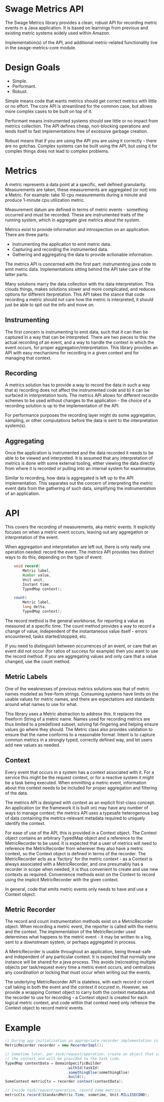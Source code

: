 # Swage Metrics API

The Swage Metrics library provides a clean, robust API for recording metric events in a Java
application.  It is based on learnings from previous and existing metric
systems widely used within Amazon.

Implementation(s) of the API, and additional metric-related functionality live
in the swage-metrics-core module.


# Design Goals

* Simple.
* Performant.
* Robust.

Simple means code that wants metrics should get correct metrics with little or
no effort.  The core API is streamlined for the common case, but allows more
complex cases to be built on top of it.

Performant means instrumented systems should see little or no impact from
metrics collection.  The API defines cheap, non-blocking operations and lends
itself to fast implementations free of excessive garbage creation.

Robust means that if you are using the API you are using it correctly - there
are no gotchas.  Complex systems can be built using the API, but using it for
complex things does not lead to complex problems.



# Metrics

A metric represents a data point at a specific, well defined granularity.
Measurements are taken, these measurements are aggregated (or not) into a
Metric.  For example: take 10 cpu measurements during a minute and produce
1-minute cpu utilization metric.

Measurement datum are defined in terms of metric events - something occurred
and must be recorded.  These are instrumented traits of the running system,
which in aggregate give metrics about the system.

Metrics exist to provide information and introspection on an application.
There are three parts:
* Instrumenting the application to emit metric data.
* Capturing and recording the instrumented data.
* Gathering and aggregating the data to provide actionable information.

The metrics API is concerned with the first part: instrumenting java code
to emit metric data.  Implementations sitting behind the API take care of the
latter parts.

Many solutions marry the data collection with the data interpretation.  This
clouds things, makes solutions slower and more complicated, and reduces options
for different iterpretation.  This API takes the stance that code
recording a metric should not care how the metric is interpreted, it should
just be able to spit out the info and move on.


## Instrumenting

The first concern is instrumenting to emit data, such that it can then be
captured in a way that can be interpreted.  There are two pieces to this:
the actual recording of an event, and a way to handle the context in which the
event occurs, for proper aggregation/interpretation.  This library provides an
API with easy mechanisms for recording in a given context and for managing
that context.


## Recording

A metrics solution has to provide a way to record the data in such a way that
a) recording does not affect the instrumented code and b) it can be surfaced
in interpretation tools.  The metrics API allows for different recordin
schemes to be used without changes to the application - the choice of a
recording solution is up to the implementation of the API.

For performance purposes the recording layer might do some aggregation,
sampling, or other computations before the data is sent to the interpretation
system(s).


## Aggregating

Once the application is instrumented and the data recorded it needs to be able
to be viewed and interpreted.  It is assumed that any interpretation of metrics
is done with some external tooling, either viewing the data directly from where
it is recorded or pulling into an internal system for examination.

Similar to recording, how data is aggregated is left up to the API
implementation.  This separates out the concern of interpreting the metric
event data from the gathering of such data, simplifying the instrumentation of
an application.


# API

This covers the recording of measurements, aka metric events. It explicitly
focuses on when a metric event occurs, leaving out any aggregation or
interpretation of the event.

When aggregation and interpretation are left out, there is only really one
operation needed: record the event.  The metrics API provides two distinct ways
to do this, depending on the type of event:

```java
    void record(
        Metric label,
        Number value,
        Unit unit,
        Instant time,
        TypedMap context);

    count(
        Metric label,
        long delta,
        TypedMap context);
```

The record method is the general workhorse, for reporting a value as measured
at a specific time.  The count method provides a way to record a change of
value, independent of the instantaneous value itself - errors encountered,
tasks started/stopped, etc.

If you need to distinguish between occurrences of an event, or care that an
event did not occur (for ratios of success for example) then you want to use
the record method.  If you are aggregating values and only care that a value
changed, use the count method.


## Metric Labels

One of the weaknesses of previous metrics solutions was that of metric names
modeled as free-form strings. Consuming systems have limits on the usable
values for metric names, and there are expectations and standards around what
names to use for what.

This library uses a Metric abstraction to address this.  It replaces the
freeform String of a metric name. Names used for recording metrics are thus
limited to a predefined subset, solving fat-fingering and helping ensure values
go where they should. The Metric class also provides validation to ensure that
the name conforms to a reasonable format. Intent is to capture common metrics
in a strongly typed, correctly defined way, and let users add new values as needed.


## Context

Every event that occurs in a system has a context associated with it.  For a
service this might be the request context, or for a reactive system it might be
a task being executed.  When emmitting a metric event, information about this
context needs to be included for proper aggregation and filtering of the data.

The metrics API is designed with context as an explicit first-class concept.
An application (or the framework it is built on) may have any number of ways to
manage context; the metrics API uses a typesafe heterogenous bag of data
containing the metrics-relevant metadata required to uniquely identify the
context.

For ease of use of the API, this is provided in a Context object.  The Context
object contains an arbitrary TypedMap object and a reference to the
MetricRecorder to be used.  It is expected that a user of metrics will need to
reference the MetricRecorder from wherever they also have a metric context, so
the Context object is defined in terms of the recorder.  The MetricRecorder
acts as a 'factory' for the metric context - as a Context is always associated
with a MetricRecorder, and one presumably has a recorder in scope when needed,
it is thus convenient to create and use new contexts as required.  Convenience
methods exist on the Context to record using the implicit MetricRecorder with
the given context.

In general, code that emits metric events only needs to have and use a Context
object.



## Metric Recorder

The record and count instrumentation methods exist on a MetricRecorder object.
When recording a metric event, the reporter is called with the metric and the
context.  The implementation of the MetricRecorder used determines what happens
to the metric event - it may be written to a log, sent to a downstream system,
or perhaps aggregated in process.

A MetricRecorder is usable throughout an application, being thread-safe and
independent of any particular context.  It is expected that normally one
instance will be shared for a java process.  This avoids (re)creating multiple
objects per task/request every time a metric event occurs, and centralizes any
coordination or locking that must occur when writing out the events.

The underlying MetricRecorder API is stateless, with each record or count call
taking in both the event and the context it occured in.  However, we provide a
wrapping Context object to carry both the context metadata and the recorder to
use for recording - a Context object is created for each logical metric
context, and code within that context need only refrence the Context object to
record metric events.


# Example


```java
// During app initialization an appropriate recorder implementation is created.
MetricRecorder recorder = new RecorderImpl();

// Sometime later, per task/request/operation, create an object that captures
// the context and will be provided to the task code.
TypedMap contextData = DomainSpecificBuilder
                            .withId(taskId)
                            .somethingElse(somethingElse)
                            .build();
SomeContext metricCtx = recorder.context(contextData);

// Inside task/request/operation, record some metrics
metricCtx.record(StandardMetric.Time, sometime, Unit.MILLISECOND);
```
